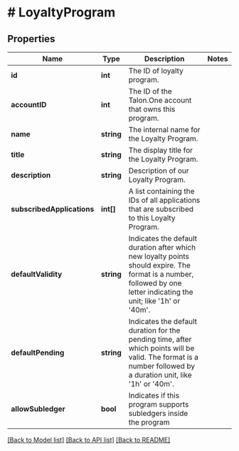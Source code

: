 # # LoyaltyProgram

## Properties

Name | Type | Description | Notes
------------ | ------------- | ------------- | -------------
**id** | **int** | The ID of loyalty program. | 
**accountID** | **int** | The ID of the Talon.One account that owns this program. | 
**name** | **string** | The internal name for the Loyalty Program. | 
**title** | **string** | The display title for the Loyalty Program. | 
**description** | **string** | Description of our Loyalty Program. | 
**subscribedApplications** | **int[]** | A list containing the IDs of all applications that are subscribed to this Loyalty Program. | 
**defaultValidity** | **string** | Indicates the default duration after which new loyalty points should expire. The format is a number, followed by one letter indicating the unit; like &#39;1h&#39; or &#39;40m&#39;. | 
**defaultPending** | **string** | Indicates the default duration for the pending time, after which points will be valid. The format is a number followed by a duration unit, like &#39;1h&#39; or &#39;40m&#39;. | 
**allowSubledger** | **bool** | Indicates if this program supports subledgers inside the program | 

[[Back to Model list]](../../README.md#documentation-for-models) [[Back to API list]](../../README.md#documentation-for-api-endpoints) [[Back to README]](../../README.md)



